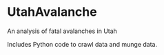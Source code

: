 # UtahAvalanche
An analysis of fatal avalanches in Utah

Includes Python code to crawl data and munge data.
